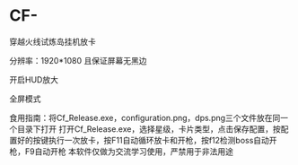 # CF-
穿越火线试炼岛挂机放卡

分辨率：1920*1080 且保证屏幕无黑边

开启HUD放大

全屏模式

食用指南：将Cf_Release.exe，configuration.png，dps.png三个文件放在同一个目录下打开
打开Cf_Release.exe，选择星级，卡片类型，点击保存配置，按配置好的按键执行一次放卡，按F11自动循环放卡和开枪，按f12检测boss自动开枪，F9自动开枪
本软件仅做为交流学习使用，严禁用于非法用途
